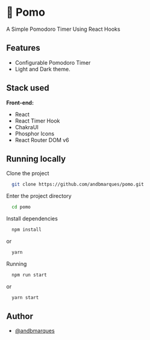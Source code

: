 
# 🍅 Pomo

A Simple Pomodoro Timer Using React Hooks


## Features

- Configurable Pomodoro Timer
- Light and Dark theme.


## Stack used

**Front-end:** 
- React
- React Timer Hook
- ChakraUI
- Phosphor Icons
- React Router DOM v6



## Running locally

Clone the project

```bash
  git clone https://github.com/andbmarques/pomo.git
```

Enter the project directory

```bash
  cd pomo
```

Install dependencies

```bash
  npm install
```
or
```bash
  yarn
```

Running

```bash
  npm run start
```
or
```bash
  yarn start
```

## Author

- [@andbmarques](https://www.github.com/andbmarques)

